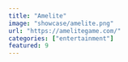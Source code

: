 ```yaml
---
title: "Amelite"
image: "showcase/amelite.png"
url: "https://amelitegame.com/"
categories: ["entertainment"]
featured: 9
---
```

